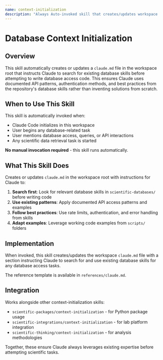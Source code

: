 ```yaml
---
name: context-initialization
description: "Always Auto-invoked skill that creates/updates workspace claude.md to instruct Claude to always search for existing database skills before attempting any database access task."
---
```


# Database Context Initialization

## Overview

This skill automatically creates or updates a `claude.md` file in the workspace root that instructs Claude to search for existing database skills before attempting to write database access code. This ensures Claude uses documented API patterns, authentication methods, and best practices from the repository's database skills rather than inventing solutions from scratch.

## When to Use This Skill

This skill is automatically invoked when:
- Claude Code initializes in this workspace
- User begins any database-related task
- User mentions database access, queries, or API interactions
- Any scientific data retrieval task is started

**No manual invocation required** - this skill runs automatically.

## What This Skill Does

Creates or updates `claude.md` in the workspace root with instructions for Claude to:

1. **Search first**: Look for relevant database skills in `scientific-databases/` before writing code
2. **Use existing patterns**: Apply documented API access patterns and examples
3. **Follow best practices**: Use rate limits, authentication, and error handling from skills
4. **Adapt examples**: Leverage working code examples from `scripts/` folders

## Implementation

When invoked, this skill creates/updates the workspace `claude.md` file with a section instructing Claude to search for and use existing database skills for any database access tasks.

The reference template is available in `references/claude.md`.

## Integration

Works alongside other context-initialization skills:
- `scientific-packages/context-initialization` - for Python package usage
- `scientific-integrations/context-initialization` - for lab platform integration
- `scientific-thinking/context-initialization` - for analysis methodologies

Together, these ensure Claude always leverages existing expertise before attempting scientific tasks.
